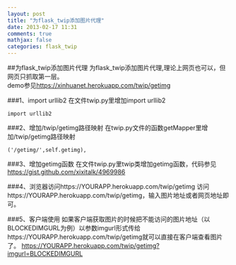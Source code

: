 ```yaml
---
layout: post
title: "为flask_twip添加图片代理"
date: 2013-02-17 11:31
comments: true
mathjax: false
categories: flask_twip
---
```


##为flask_twip添加图片代理
为flask_twip添加图片代理,理论上网页也可以，但网页只抓取第一层。  
demo参见<https://xinhuanet.herokuapp.com/twip/getimg>

<!--more-->

###1、import urllib2
在文件twip.py里增加import urllib2

	import urllib2

###2、增加/twip/getimg路径映射
在twip.py文件的函数getMapper里增加/twip/getimg路径映射

	('/getimg/',self.getimg),

###3、增加getimg函数
在文件twip.py里twip类增加getimg函数，代码参见<https://gist.github.com/xixitalk/4969986>  

<script src="https://gist.github.com/xixitalk/4969986.js"></script>

###4、浏览器访问https://YOURAPP.herokuapp.com/twip/getimg
访问https://YOURAPP.herokuapp.com/twip/getimg，输入图片地址或者网页地址即可。

###5、客户端使用
如果客户端获取图片的时候把不能访问的图片地址（以BLOCKEDIMGURL为例）以参数imgurl形式传给https://YOURAPP.herokuapp.com/twip/getimg就可以直接在客户端查看图片了。
	https://YOURAPP.herokuapp.com/twip/getimg?imgurl=BLOCKEDIMGURL


